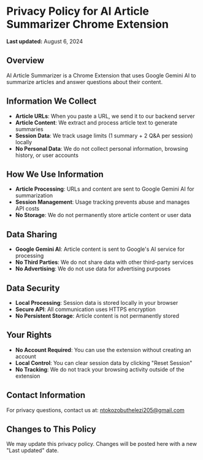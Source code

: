 # Privacy Policy for AI Article Summarizer Chrome Extension

**Last updated:** August 6, 2024

## Overview
AI Article Summarizer is a Chrome Extension that uses Google Gemini AI to summarize articles and answer questions about their content.

## Information We Collect
- **Article URLs**: When you paste a URL, we send it to our backend server
- **Article Content**: We extract and process article text to generate summaries
- **Session Data**: We track usage limits (1 summary + 2 Q&A per session) locally
- **No Personal Data**: We do not collect personal information, browsing history, or user accounts

## How We Use Information
- **Article Processing**: URLs and content are sent to Google Gemini AI for summarization
- **Session Management**: Usage tracking prevents abuse and manages API costs
- **No Storage**: We do not permanently store article content or user data

## Data Sharing
- **Google Gemini AI**: Article content is sent to Google's AI service for processing
- **No Third Parties**: We do not share data with other third-party services
- **No Advertising**: We do not use data for advertising purposes

## Data Security
- **Local Processing**: Session data is stored locally in your browser
- **Secure API**: All communication uses HTTPS encryption
- **No Persistent Storage**: Article content is not permanently stored

## Your Rights
- **No Account Required**: You can use the extension without creating an account
- **Local Control**: You can clear session data by clicking "Reset Session"
- **No Tracking**: We do not track your browsing activity outside of the extension

## Contact Information
For privacy questions, contact us at: ntokozobuthelezi205@gmail.com

## Changes to This Policy
We may update this privacy policy. Changes will be posted here with a new "Last updated" date. 
